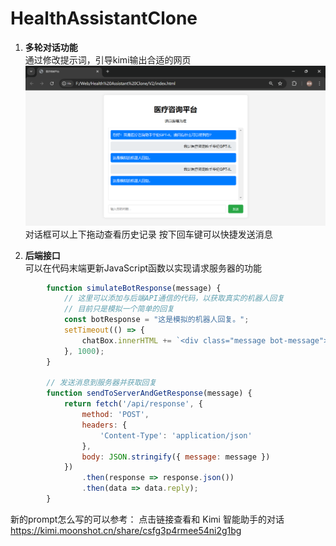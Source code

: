 # HealthAssistantClone
1. **多轮对话功能**  
通过修改提示词，引导kimi输出合适的网页
![V2](./asserts/1.png "多轮对话效果")
对话框可以上下拖动查看历史记录
按下回车键可以快捷发送消息  

2. **后端接口**  
可以在代码末端更新JavaScript函数以实现请求服务器的功能
```JavaScript
        function simulateBotResponse(message) {
            // 这里可以添加与后端API通信的代码，以获取真实的机器人回复
            // 目前只是模拟一个简单的回复
            const botResponse = "这是模拟的机器人回复。";
            setTimeout(() => {
                chatBox.innerHTML += `<div class="message bot-message">${botResponse}</div>`;
            }, 1000);
        }

        // 发送消息到服务器并获取回复
        function sendToServerAndGetResponse(message) {
            return fetch('/api/response', {
                method: 'POST',
                headers: {
                    'Content-Type': 'application/json'
                },
                body: JSON.stringify({ message: message })
            })
                .then(response => response.json())
                .then(data => data.reply);
        }
```

新的prompt怎么写的可以参考：
点击链接查看和 Kimi 智能助手的对话 https://kimi.moonshot.cn/share/csfg3p4rmee54ni2g1bg
